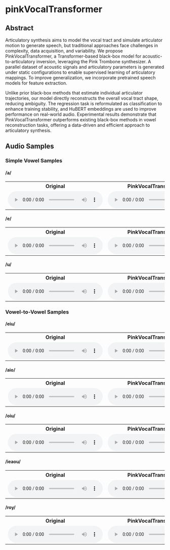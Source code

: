 # pinkVocalTransformer
## Abstract
Articulatory synthesis aims to model the vocal tract and simulate articulator motion to generate speech, but traditional approaches face challenges in complexity, data acquisition, and variability. We propose PinkVocalTransformer, a Transformer-based black-box model for acoustic-to-articulatory inversion, leveraging the Pink Trombone synthesizer. A parallel dataset of acoustic signals and articulatory parameters is generated under static configurations to enable supervised learning of articulatory mappings. To improve generalization, we incorporate pretrained speech models for feature extraction.

Unlike prior black-box methods that estimate individual articulator trajectories, our model directly reconstructs the overall vocal tract shape, reducing ambiguity. The regression task is reformulated as classification to enhance training stability, and HuBERT embeddings are used to improve performance on real-world audio. Experimental results demonstrate that PinkVocalTransformer outperforms existing black-box methods in vowel reconstruction tasks, offering a data-driven and efficient approach to articulatory synthesis.
## Audio Samples
### Simple Vowel Samples
#### /a/
<table>
  <tr>
    <th>Original</th>
    <th>PinkVocalTransformer</th>
    <th>VAE+Synth slow</th>
    <th>VAE+Synth fast</th>
    <th>Wav2vec+Synth slow</th>
    <th>Wav2vec+Synth fast</th>
    <th>Encodec+Synth slow</th>
    <th>Encodec+Synth fast</th>
  </tr>
  <tr>
    <td><audio controls src="audio/orig/a.wav"></audio></td>
    <td><audio controls src="audio/best_audio/pt_a.wav"></audio></td>
    <td><audio controls src="audio/VAE_slow/vae_a.wav"></audio></td>
    <td><audio controls src="audio/VAE_fast/vae_a.wav"></audio></td>
    <td><audio controls src="audio/wav_slow/wav_a.wav"></audio></td>
    <td><audio controls src="audio/wav_fast/wav_a.wav"></audio></td>
    <td><audio controls src="audio/encodec_slow/encodec_a.wav"></audio></td>
    <td><audio controls src="audio/encodec_fast/encodec_a.wav"></audio></td>
  </tr>
</table>

#### /e/
<table>
  <tr>
    <th>Original</th>
    <th>PinkVocalTransformer</th>
    <th>VAE+Synth slow</th>
    <th>VAE+Synth fast</th>
    <th>Wav2vec+Synth slow</th>
    <th>Wav2vec+Synth fast</th>
    <th>Encodec+Synth slow</th>
    <th>Encodec+Synth fast</th>
  </tr>
  <tr>
    <td><audio controls src="audio/orig/e.wav"></audio></td>
    <td><audio controls src="audio/best_audio/pt_e.wav"></audio></td>
    <td><audio controls src="audio/VAE_slow/vae_e.wav"></audio></td>
    <td><audio controls src="audio/VAE_fast/vae_e.wav"></audio></td>
    <td><audio controls src="audio/wav_slow/wav_e.wav"></audio></td>
    <td><audio controls src="audio/wav_fast/wav_e.wav"></audio></td>
    <td><audio controls src="audio/encodec_slow/encodec_e.wav"></audio></td>
    <td><audio controls src="audio/encodec_fast/encodec_e.wav"></audio></td>
  </tr>
</table>

#### /u/
<table>
  <tr>
    <th>Original</th>
    <th>PinkVocalTransformer</th>
    <th>VAE+Synth slow</th>
    <th>VAE+Synth fast</th>
    <th>Wav2vec+Synth slow</th>
    <th>Wav2vec+Synth fast</th>
    <th>Encodec+Synth slow</th>
    <th>Encodec+Synth fast</th>
  </tr>
  <tr>
    <td><audio controls src="audio/orig/u.wav"></audio></td>
    <td><audio controls src="audio/best_audio/pt_u.wav"></audio></td>
    <td><audio controls src="audio/VAE_slow/vae_u.wav"></audio></td>
    <td><audio controls src="audio/VAE_fast/vae_u.wav"></audio></td>
    <td><audio controls src="audio/wav_slow/wav_u.wav"></audio></td>
    <td><audio controls src="audio/wav_fast/wav_u.wav"></audio></td>
    <td><audio controls src="audio/encodec_slow/encodec_u.wav"></audio></td>
    <td><audio controls src="audio/encodec_fast/encodec_u.wav"></audio></td>
  </tr>
</table>

### Vowel-to-Vowel Samples
#### /eiu/
<table>
  <tr>
    <th>Original</th>
    <th>PinkVocalTransformer</th>
    <th>VAE+Synth slow</th>
    <th>VAE+Synth fast</th>
    <th>Wav2vec+Synth slow</th>
    <th>Wav2vec+Synth fast</th>
    <th>Encodec+Synth slow</th>
    <th>Encodec+Synth fast</th>
  </tr>
  <tr>
    <td><audio controls src="audio/orig/eiu.wav"></audio></td>
    <td><audio controls src="audio/best_audio/pt_eiu.wav"></audio></td>
    <td><audio controls src="audio/VAE_slow/vae_eiu.wav"></audio></td>
    <td><audio controls src="audio/VAE_fast/vae_eiu.wav"></audio></td>
    <td><audio controls src="audio/wav_slow/wav_eiu.wav"></audio></td>
    <td><audio controls src="audio/wav_fast/wav_eiu.wav"></audio></td>
    <td><audio controls src="audio/encodec_slow/encodec_eiu.wav"></audio></td>
    <td><audio controls src="audio/encodec_fast/encodec_eiu.wav"></audio></td>
  </tr>
</table>

#### /aio/
<table>
  <tr>
    <th>Original</th>
    <th>PinkVocalTransformer</th>
    <th>VAE+Synth slow</th>
    <th>VAE+Synth fast</th>
    <th>Wav2vec+Synth slow</th>
    <th>Wav2vec+Synth fast</th>
    <th>Encodec+Synth slow</th>
    <th>Encodec+Synth fast</th>
  </tr>
  <tr>
    <td><audio controls src="audio/orig/aio.wav"></audio></td>
    <td><audio controls src="audio/best_audio/pt_aio.wav"></audio></td>
    <td><audio controls src="audio/VAE_slow/vae_aio.wav"></audio></td>
    <td><audio controls src="audio/VAE_fast/vae_aio.wav"></audio></td>
    <td><audio controls src="audio/wav_slow/wav_aio.wav"></audio></td>
    <td><audio controls src="audio/wav_fast/wav_aio.wav"></audio></td>
    <td><audio controls src="audio/encodec_slow/encodec_aio.wav"></audio></td>
    <td><audio controls src="audio/encodec_fast/encodec_aio.wav"></audio></td>
  </tr>
</table>

#### /oiu/
<table>
  <tr>
    <th>Original</th>
    <th>PinkVocalTransformer</th>
    <th>VAE+Synth slow</th>
    <th>VAE+Synth fast</th>
    <th>Wav2vec+Synth slow</th>
    <th>Wav2vec+Synth fast</th>
    <th>Encodec+Synth slow</th>
    <th>Encodec+Synth fast</th>
  </tr>
  <tr>
    <td><audio controls src="audio/orig/oiu.wav"></audio></td>
    <td><audio controls src="audio/best_audio/pt_oiu.wav"></audio></td>
    <td><audio controls src="audio/VAE_slow/vae_oiu.wav"></audio></td>
    <td><audio controls src="audio/VAE_fast/vae_oiu.wav"></audio></td>
    <td><audio controls src="audio/wav_slow/wav_oiu.wav"></audio></td>
    <td><audio controls src="audio/wav_fast/wav_oiu.wav"></audio></td>
    <td><audio controls src="audio/encodec_slow/encodec_oiu.wav"></audio></td>
    <td><audio controls src="audio/encodec_fast/encodec_oiu.wav"></audio></td>
  </tr>
</table>

#### /ieaou/
<table>
  <tr>
    <th>Original</th>
    <th>PinkVocalTransformer</th>
    <th>VAE+Synth slow</th>
    <th>VAE+Synth fast</th>
    <th>Wav2vec+Synth slow</th>
    <th>Wav2vec+Synth fast</th>
    <th>Encodec+Synth slow</th>
    <th>Encodec+Synth fast</th>
  </tr>
  <tr>
    <td><audio controls src="audio/orig/ieaou.wav"></audio></td>
    <td><audio controls src="audio/best_audio/pt_ieaou.wav"></audio></td>
    <td><audio controls src="audio/VAE_slow/vae_ieaou.wav"></audio></td>
    <td><audio controls src="audio/VAE_fast/vae_ieaou.wav"></audio></td>
    <td><audio controls src="audio/wav_slow/wav_ieaou.wav"></audio></td>
    <td><audio controls src="audio/wav_fast/wav_ieaou.wav"></audio></td>
    <td><audio controls src="audio/encodec_slow/encodec_ieaou.wav"></audio></td>
    <td><audio controls src="audio/encodec_fast/encodec_ieaou.wav"></audio></td>
  </tr>
</table>

#### /roy/
<table>
  <tr>
    <th>Original</th>
    <th>PinkVocalTransformer</th>
    <th>VAE+Synth slow</th>
    <th>VAE+Synth fast</th>
    <th>Wav2vec+Synth slow</th>
    <th>Wav2vec+Synth fast</th>
    <th>Encodec+Synth slow</th>
    <th>Encodec+Synth fast</th>
  </tr>
  <tr>
    <td><audio controls src="audio/orig/roy.wav"></audio></td>
    <td><audio controls src="audio/best_audio/pt_roy.wav"></audio></td>
    <td><audio controls src="audio/VAE_slow/vae_roy.wav"></audio></td>
    <td><audio controls src="audio/VAE_fast/vae_roy.wav"></audio></td>
    <td><audio controls src="audio/wav_slow/wav_roy.wav"></audio></td>
    <td><audio controls src="audio/wav_fast/wav_roy.wav"></audio></td>
    <td><audio controls src="audio/encodec_slow/encodec_roy.wav"></audio></td>
    <td><audio controls src="audio/encodec_fast/encodec_roy.wav"></audio></td>
  </tr>
</table>
